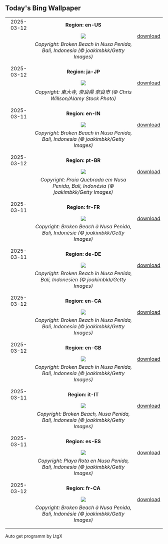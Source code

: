 ## Today's Bing Wallpaper
|      |      |      |
| :----: | :----: | :----: |
|2025-03-12|**Region: en-US**||
||![](https://www.bing.com/th?id=OHR.NusaPenida_EN-US8722184767_UHD.jpg&pid=hp&w=1152&h=648&rs=1&c=4)| [download](https://www.bing.com/th?id=OHR.NusaPenida_EN-US8722184767_UHD.jpg)|
||*Copyright: Broken Beach in Nusa Penida, Bali, Indonesia (© joakimbkk/Getty Images)*
||
|||
|2025-03-12|**Region: ja-JP**||
||![](https://www.bing.com/th?id=OHR.Omizutori2025_JA-JP2990990687_UHD.jpg&pid=hp&w=1152&h=648&rs=1&c=4)| [download](https://www.bing.com/th?id=OHR.Omizutori2025_JA-JP2990990687_UHD.jpg)|
||*Copyright: 東大寺, 奈良県 奈良市 (© Chris Willson/Alamy Stock Photo)*
||
|||
|2025-03-11|**Region: en-IN**||
||![](https://www.bing.com/th?id=OHR.NusaPenida_EN-IN9109539452_UHD.jpg&pid=hp&w=1152&h=648&rs=1&c=4)| [download](https://www.bing.com/th?id=OHR.NusaPenida_EN-IN9109539452_UHD.jpg)|
||*Copyright: Broken Beach in Nusa Penida, Bali, Indonesia (© joakimbkk/Getty Images)*
||
|||
|2025-03-12|**Region: pt-BR**||
||![](https://www.bing.com/th?id=OHR.NusaPenida_PT-BR7092841551_UHD.jpg&pid=hp&w=1152&h=648&rs=1&c=4)| [download](https://www.bing.com/th?id=OHR.NusaPenida_PT-BR7092841551_UHD.jpg)|
||*Copyright: Praia Quebrada em Nusa Penida, Bali, Indonésia (© joakimbkk/Getty Images)*
||
|||
|2025-03-11|**Region: fr-FR**||
||![](https://www.bing.com/th?id=OHR.NusaPenida_FR-FR6937590982_UHD.jpg&pid=hp&w=1152&h=648&rs=1&c=4)| [download](https://www.bing.com/th?id=OHR.NusaPenida_FR-FR6937590982_UHD.jpg)|
||*Copyright: Broken Beach à Nusa Penida, Bali, Indonésie (© joakimbkk/Getty Images)*
||
|||
|2025-03-11|**Region: de-DE**||
||![](https://www.bing.com/th?id=OHR.NusaPenida_DE-DE3430606232_UHD.jpg&pid=hp&w=1152&h=648&rs=1&c=4)| [download](https://www.bing.com/th?id=OHR.NusaPenida_DE-DE3430606232_UHD.jpg)|
||*Copyright: Broken Beach in Nusa Penida, Bali, Indonesien (© joakimbkk/Getty Images)*
||
|||
|2025-03-12|**Region: en-CA**||
||![](https://www.bing.com/th?id=OHR.NusaPenida_EN-CA1409655767_UHD.jpg&pid=hp&w=1152&h=648&rs=1&c=4)| [download](https://www.bing.com/th?id=OHR.NusaPenida_EN-CA1409655767_UHD.jpg)|
||*Copyright: Broken Beach in Nusa Penida, Bali, Indonesia (© joakimbkk/Getty Images)*
||
|||
|2025-03-12|**Region: en-GB**||
||![](https://www.bing.com/th?id=OHR.NusaPenida_EN-GB1392461130_UHD.jpg&pid=hp&w=1152&h=648&rs=1&c=4)| [download](https://www.bing.com/th?id=OHR.NusaPenida_EN-GB1392461130_UHD.jpg)|
||*Copyright: Broken Beach in Nusa Penida, Bali, Indonesia (© joakimbkk/Getty Images)*
||
|||
|2025-03-11|**Region: it-IT**||
||![](https://www.bing.com/th?id=OHR.NusaPenida_IT-IT9952682567_UHD.jpg&pid=hp&w=1152&h=648&rs=1&c=4)| [download](https://www.bing.com/th?id=OHR.NusaPenida_IT-IT9952682567_UHD.jpg)|
||*Copyright: Broken Beach, Nusa Penida, Bali, Indonesia (© joakimbkk/Getty Images)*
||
|||
|2025-03-11|**Region: es-ES**||
||![](https://www.bing.com/th?id=OHR.NusaPenida_ES-ES7408212429_UHD.jpg&pid=hp&w=1152&h=648&rs=1&c=4)| [download](https://www.bing.com/th?id=OHR.NusaPenida_ES-ES7408212429_UHD.jpg)|
||*Copyright: Playa Rota en Nusa Penida, Bali, Indonesia (© joakimbkk/Getty Images)*
||
|||
|2025-03-12|**Region: fr-CA**||
||![](https://www.bing.com/th?id=OHR.NusaPenida_FR-CA6070971285_UHD.jpg&pid=hp&w=1152&h=648&rs=1&c=4)| [download](https://www.bing.com/th?id=OHR.NusaPenida_FR-CA6070971285_UHD.jpg)|
||*Copyright: Broken Beach à Nusa Penida, Bali, Indonésie (© joakimbkk/Getty Images)*
||
|||

Auto get programm by LtgX
